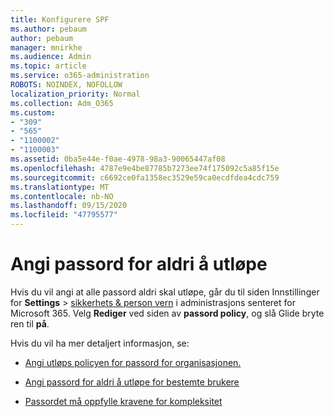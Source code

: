 ```yaml
---
title: Konfigurere SPF
ms.author: pebaum
author: pebaum
manager: mnirkhe
ms.audience: Admin
ms.topic: article
ms.service: o365-administration
ROBOTS: NOINDEX, NOFOLLOW
localization_priority: Normal
ms.collection: Adm_O365
ms.custom:
- "309"
- "565"
- "1100002"
- "1100003"
ms.assetid: 0ba5e44e-f0ae-4978-98a3-90065447af08
ms.openlocfilehash: 4787e9e4be87785b7273ee74f175092c5a85f15e
ms.sourcegitcommit: c6692ce0fa1358ec3529e59ca0ecdfdea4cdc759
ms.translationtype: MT
ms.contentlocale: nb-NO
ms.lasthandoff: 09/15/2020
ms.locfileid: "47795577"
---
```

# <a name="set-passwords-to-never-expire"></a>Angi passord for aldri å utløpe

Hvis du vil angi at alle passord aldri skal utløpe, går du til siden Innstillinger for **Settings**  >  [sikkerhets &amp; person vern](https://portal.office.com/adminportal/home#/settings/security) i administrasjons senteret for Microsoft 365. Velg **Rediger** ved siden av **passord policy**, og slå Glide bryte ren til **på**.
  
Hvis du vil ha mer detaljert informasjon, se: 

- [Angi utløps policyen for passord for organisasjonen.](https://docs.microsoft.com/microsoft-365/admin/manage/set-password-expiration-policy)
  
- [Angi passord for aldri å utløpe for bestemte brukere](https://docs.microsoft.com/microsoft-365/admin/add-users/set-password-to-never-expire)

- [Passordet må oppfylle kravene for kompleksitet](https://docs.microsoft.com/windows/security/threat-protection/security-policy-settings/password-must-meet-complexity-requirements)
  